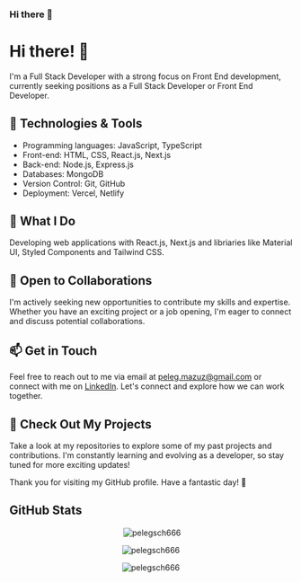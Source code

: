 ### Hi there 👋
# Hi there! 👋

I'm a Full Stack Developer with a strong focus on Front End development, currently seeking positions as a Full Stack Developer or Front End Developer.

## 🔧 Technologies & Tools

- Programming languages: JavaScript, TypeScript
- Front-end: HTML, CSS, React.js, Next.js
- Back-end: Node.js, Express.js
- Databases: MongoDB
- Version Control: Git, GitHub
- Deployment: Vercel, Netlify


## 🚀 What I Do

Developing web applications with React.js, Next.js and libriaries like Material UI, Styled Components and Tailwind CSS.

## 🌱 Open to Collaborations

I'm actively seeking new opportunities to contribute my skills and expertise. Whether you have an exciting project or a job opening, I'm eager to connect and discuss potential collaborations.

## 📫 Get in Touch

Feel free to reach out to me via email at peleg.mazuz@gmail.com or connect with me on [LinkedIn](https://www.linkedin.com/in/peleg-mazuz/). Let's connect and explore how we can work together.

## 📝 Check Out My Projects

Take a look at my repositories to explore some of my past projects and contributions. I'm constantly learning and evolving as a developer, so stay tuned for more exciting updates!

Thank you for visiting my GitHub profile. Have a fantastic day! 🌟

## GitHub Stats

<p position: absolute align="center">&nbsp;<img align="center" src="https://github-readme-stats.vercel.app/api?username=pelegsch666&show_icons=true&locale=en" alt="pelegsch666" /></p>

<p position: absolute align="center"><img align="center" src="https://github-readme-streak-stats.herokuapp.com/?user=pelegsch666&" alt="pelegsch666" /></p>
<p align="center"> <img src="https://komarev.com/ghpvc/?username=pelegsch666&label=Profile%20views&color=0e75b6&style=flat" alt="pelegsch666" /> </p>
